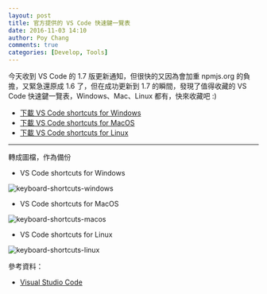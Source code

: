 ```yaml
---
layout: post
title: 官方提供的 VS Code 快速鍵一覽表
date: 2016-11-03 14:10
author: Poy Chang
comments: true
categories: [Develop, Tools]
---
```

今天收到 VS Code 的 1.7 版更新通知，但很快的又因為會加重 npmjs.org 的負擔，又緊急還原成 1.6 了，但在成功更新到 1.7 的瞬間，發現了值得收藏的 VS Code 快速鍵一覽表，Windows、Mac、Linux 都有，快來收藏吧 :)

* [下載 VS Code shortcuts for Windows](http://code.visualstudio.com/shortcuts/keyboard-shortcuts-windows.pdf)
* [下載 VS Code shortcuts for MacOS](http://code.visualstudio.com/shortcuts/keyboard-shortcuts-macos.pdf)
* [下載 VS Code shortcuts for Linux](http://code.visualstudio.com/shortcuts/keyboard-shortcuts-linux.pdf)

----------

轉成圖檔，作為備份

* VS Code shortcuts for Windows

![keyboard-shortcuts-windows](http://i.imgur.com/WNRXFVD.png)

* VS Code shortcuts for MacOS

![keyboard-shortcuts-macos](http://i.imgur.com/faBPEM0.png)

* VS Code shortcuts for Linux

![keyboard-shortcuts-linux](http://i.imgur.com/929wLDP.png)

參考資料：

* [Visual Studio Code](http://code.visualstudio.com/)
